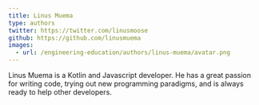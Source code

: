 ```yaml
---
title: Linus Muema
type: authors
twitter: https://twitter.com/linusmoose
github: https://github.com/linusmuema
images:
  - url: /engineering-education/authors/linus-muema/avatar.png 
--- 
```

Linus Muema is a Kotlin and Javascript developer. He has a great passion for writing code, trying out new programming paradigms, and is always ready to help other developers.
